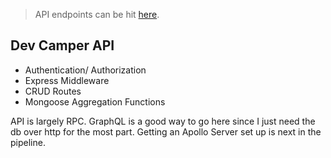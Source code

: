 > API endpoints can be hit [here](https://dev-camper-rpc-api.herokuapp.com/).

## **Dev Camper API**

- Authentication/ Authorization
- Express Middleware
- CRUD Routes
- Mongoose Aggregation Functions

API is largely RPC. GraphQL is a good way to go here since I just need the db over http for the most part. Getting an Apollo Server set up is next in the pipeline.
